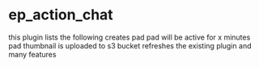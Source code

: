 # ep_action_chat

this plugin lists the following
creates pad
pad will be active for x minutes
pad thumbnail is uploaded to s3 bucket
refreshes the existing plugin
and many features

